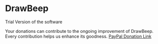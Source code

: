 # DrawBeep
Trial Version of the software

Your donations can contribute to the ongoing improvement of DrawBeep. Every contribution helps us enhance its goodness.
[PayPal Donation Link](https://www.paypal.me/awdsjlp)
